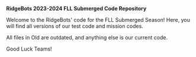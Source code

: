 **RidgeBots 2023-2024 FLL Submerged Code Repository**

Welcome to the RidgeBots' code for the FLL Submerged Season! Here, you will find all versions of our test code and mission codes.

All files in Old are outdated, and anything else is our current code.

Good Luck Teams!
